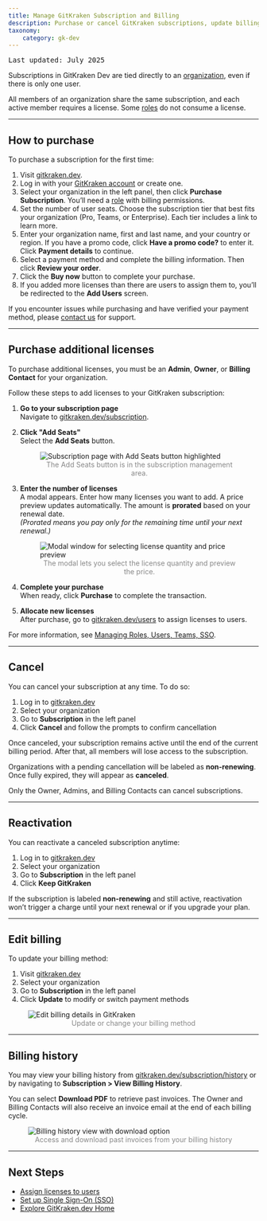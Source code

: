 ```yaml
---
title: Manage GitKraken Subscription and Billing
description: Purchase or cancel GitKraken subscriptions, update billing info, and download past invoices. 
taxonomy:
    category: gk-dev
---
```


<kbd>Last updated: July 2025</kbd>

Subscriptions in GitKraken Dev are tied directly to an [organization](/gk-dev/gk-dev-organization/), even if there is only one user.

All members of an organization share the same subscription, and each active member requires a license. Some [roles](/gk-dev/gk-dev-organization/#roles) do not consume a license.

***

## How to purchase

To purchase a subscription for the first time:

1. Visit [gitkraken.dev](https://gitkraken.dev?source=help_center&product=gitkraken_dot_dev).
2. Log in with your [GitKraken account](/gk-dev/gk-dev-account/) or create one.
3. Select your organization in the left panel, then click **Purchase Subscription**. You’ll need a [role](/gk-dev/gk-dev-organization/#roles) with billing permissions.
4. Set the number of user seats. Choose the subscription tier that best fits your organization (Pro, Teams, or Enterprise). Each tier includes a link to learn more.
5. Enter your organization name, first and last name, and your country or region. If you have a promo code, click **Have a promo code?** to enter it. Click **Payment details** to continue.
6. Select a payment method and complete the billing information. Then click **Review your order**.
7. Click the **Buy now** button to complete your purchase.
8. If you added more licenses than there are users to assign them to, you’ll be redirected to the **Add Users** screen.

<div class='callout callout--info'>
    <p>If you encounter issues while purchasing and have verified your payment method, please <a href="https://www.gitkraken.com/billing-issues">contact us</a> for support.</p>
</div>

***

## Purchase additional licenses

To purchase additional licenses, you must be an **Admin**, **Owner**, or **Billing Contact** for your organization.

Follow these steps to add licenses to your GitKraken subscription:

1. **Go to your subscription page**  
   Navigate to [gitkraken.dev/subscription](https://gitkraken.dev/subscription?source=help_center&product=gitkraken_dot_dev).

2. **Click "Add Seats"**  
   Select the **Add Seats** button.

   <figure>
     <img src="/wp-content/uploads/gk-dev-subscription-add-seats-2025.png" srcset="/wp-content/uploads/gk-dev-subscription-add-seats-2025@2x.png" class="img-bordered center help-center-img" alt="Subscription page with Add Seats button highlighted" style="display: block; margin: 0 auto;">
     <figcaption style="color: #888; text-align: center;">The Add Seats button is in the subscription management area.</figcaption>
   </figure>

3. **Enter the number of licenses**  
   A modal appears. Enter how many licenses you want to add. A price preview updates automatically. The amount is **prorated** based on your renewal date.  
   *(Prorated means you pay only for the remaining time until your next renewal.)*

   <figure>
     <img src="/wp-content/uploads/gk-dev-purchase-licenses-2025.png" srcset="/wp-content/uploads/gk-dev-purchase-licenses-2025@2x.png" class="img-bordered center help-center-img" alt="Modal window for selecting license quantity and price preview" style="display: block; margin: 0 auto;">
     <figcaption style="color: #888; text-align: center;">The modal lets you select the license quantity and preview the price.</figcaption>
   </figure>

4. **Complete your purchase**  
   When ready, click **Purchase** to complete the transaction.

5. **Allocate new licenses**  
   After purchase, go to [gitkraken.dev/users](https://gitkraken.dev/users?source=help_center&product=gitkraken_dot_dev) to assign licenses to users.

For more information, see [Managing Roles, Users, Teams, SSO](https://help.gitkraken.com/gk-dev/gk-dev-organization/).


***

## Cancel

You can cancel your subscription at any time. To do so:

1. Log in to [gitkraken.dev](https://gitkraken.dev/?source=help_center&product=gitkraken_dot_dev)
2. Select your organization
3. Go to **Subscription** in the left panel
4. Click **Cancel** and follow the prompts to confirm cancellation

Once canceled, your subscription remains active until the end of the current billing period. After that, all members will lose access to the subscription.

Organizations with a pending cancellation will be labeled as **non-renewing**. Once fully expired, they will appear as **canceled**.

<div class='callout callout--info'>
    <p>Only the Owner, Admins, and Billing Contacts can cancel subscriptions.</p>
</div>

***

## Reactivation

You can reactivate a canceled subscription anytime:

1. Log in to [gitkraken.dev](https://gitkraken.dev/?source=help_center&product=gitkraken_dot_dev)
2. Select your organization
3. Go to **Subscription** in the left panel
4. Click **Keep GitKraken**

If the subscription is labeled **non-renewing** and still active, reactivation won’t trigger a charge until your next renewal or if you upgrade your plan.

***

## Edit billing

To update your billing method:

1. Visit [gitkraken.dev](https://gitkraken.dev/?source=help_center&product=gitkraken_dot_dev)
2. Select your organization
3. Go to **Subscription** in the left panel
4. Click **Update** to modify or switch payment methods

<figure>
  <img src="/wp-content/uploads/gk-dev-update-billing.png" srcset="/wp-content/uploads/gk-dev-update-billing@2x.png" class="img-bordered center help-center-img" alt="Edit billing details in GitKraken">
  <figcaption style="color:#888;text-align:center">Update or change your billing method</figcaption>
</figure>

***

## Billing history

You may view your billing history from [gitkraken.dev/subscription/history](https://staging.gitkraken.dev/subscription/history?source=help_center&product=gitkraken_dot_dev) or by navigating to **Subscription > View Billing History**.

You can select **Download PDF** to retrieve past invoices. The Owner and Billing Contacts will also receive an invoice email at the end of each billing cycle.

<figure>
  <img src="/wp-content/uploads/gkdev-billing-history.png" srcset="/wp-content/uploads/gkdev-billing-history@2x.png" class="img-bordered center help-center-img" alt="Billing history view with download option">
  <figcaption style="color:#888;text-align:center">Access and download past invoices from your billing history</figcaption>
</figure>

***

## Next Steps

- [Assign licenses to users](/gk-dev/gk-dev-organization/#add-users)
- [Set up Single Sign-On (SSO)](/gk-dev/gk-dev-single-sign-on/)
- [Explore GitKraken.dev Home](/gk-dev/gk-dev-home/)